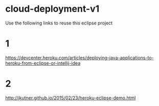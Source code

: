 # cloud-deployment-v1

Use the following links to reuse this eclipse project

# 1
https://devcenter.heroku.com/articles/deploying-java-applications-to-heroku-from-eclipse-or-intellij-idea

# 2
http://jkutner.github.io/2015/02/23/heroku-eclipse-demo.html
